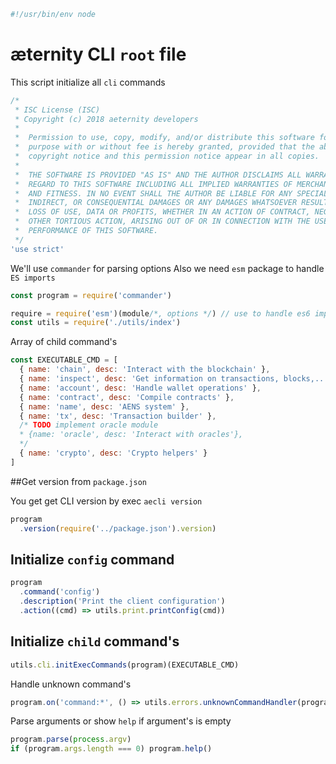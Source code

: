 





  

```js
#!/usr/bin/env node

```







# æternity CLI `root` file

This script initialize all `cli` commands


  

```js
/*
 * ISC License (ISC)
 * Copyright (c) 2018 aeternity developers
 *
 *  Permission to use, copy, modify, and/or distribute this software for any
 *  purpose with or without fee is hereby granted, provided that the above
 *  copyright notice and this permission notice appear in all copies.
 *
 *  THE SOFTWARE IS PROVIDED "AS IS" AND THE AUTHOR DISCLAIMS ALL WARRANTIES WITH
 *  REGARD TO THIS SOFTWARE INCLUDING ALL IMPLIED WARRANTIES OF MERCHANTABILITY
 *  AND FITNESS. IN NO EVENT SHALL THE AUTHOR BE LIABLE FOR ANY SPECIAL, DIRECT,
 *  INDIRECT, OR CONSEQUENTIAL DAMAGES OR ANY DAMAGES WHATSOEVER RESULTING FROM
 *  LOSS OF USE, DATA OR PROFITS, WHETHER IN AN ACTION OF CONTRACT, NEGLIGENCE OR
 *  OTHER TORTIOUS ACTION, ARISING OUT OF OR IN CONNECTION WITH THE USE OR
 *  PERFORMANCE OF THIS SOFTWARE.
 */
'use strict'

```







We'll use `commander` for parsing options
Also we need `esm` package to handle `ES imports`


  

```js
const program = require('commander')

require = require('esm')(module/*, options */) // use to handle es6 import/export
const utils = require('./utils/index')


```







Array of child command's


  

```js
const EXECUTABLE_CMD = [
  { name: 'chain', desc: 'Interact with the blockchain' },
  { name: 'inspect', desc: 'Get information on transactions, blocks,...' },
  { name: 'account', desc: 'Handle wallet operations' },
  { name: 'contract', desc: 'Compile contracts' },
  { name: 'name', desc: 'AENS system' },
  { name: 'tx', desc: 'Transaction builder' },
  /* TODO implement oracle module
  * {name: 'oracle', desc: 'Interact with oracles'},
  */
  { name: 'crypto', desc: 'Crypto helpers' }
]

```







##Get version from `package.json`

You get get CLI version by exec `aecli version`


  

```js
program
  .version(require('../package.json').version)


```







## Initialize `config` command


  

```js
program
  .command('config')
  .description('Print the client configuration')
  .action((cmd) => utils.print.printConfig(cmd))


```







## Initialize `child` command's


  

```js
utils.cli.initExecCommands(program)(EXECUTABLE_CMD)


```







Handle unknown command's


  

```js
program.on('command:*', () => utils.errors.unknownCommandHandler(program)(EXECUTABLE_CMD))


```







Parse arguments or show `help` if argument's is empty


  

```js
program.parse(process.argv)
if (program.args.length === 0) program.help()


```




